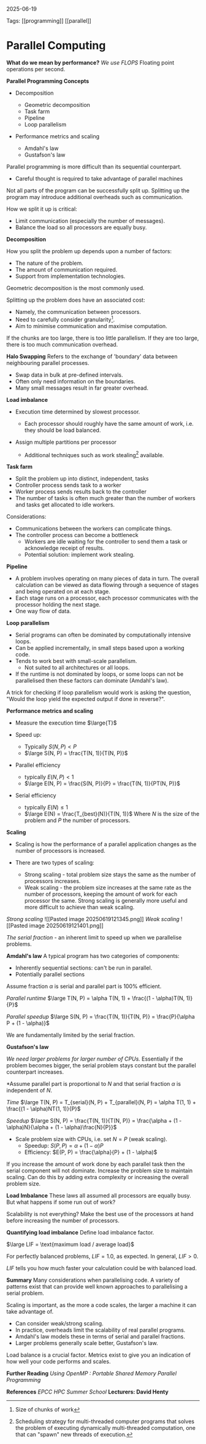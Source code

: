 2025-06-19 

Tags: [[programming]] [[parallel]]

# **Parallel Computing**

**What do we mean by performance?**
*We use FLOPS*
Floating point operations per second.

**Parallel Programming Concepts**
- Decomposition
	- Geometric decomposition
	- Task farm
	- Pipeline
	- Loop parallelism

- Performance metrics and scaling
	- Amdahl's law
	- Gustafson's law

Parallel programming is more difficult than its sequential counterpart.
- Careful thought is required to take advantage of parallel machines

Not all parts of the program can be successfully split up.
Splitting up the program may introduce additional overheads such as communication.

How we split it up is critical:
- Limit communication (especially the number of messages).
- Balance the load so all processors are equally busy.

**Decomposition**

How you split the problem up depends upon a number of factors:
- The nature of the problem.
- The amount of communication required.
- Support from implementation technologies.

Geometric decomposition is the most commonly used.

Splitting up the problem does have an associated cost:
- Namely, the communication between processors.
- Need to carefully consider granularity[^1].
- Aim to minimise communication and maximise computation.

If the chunks are too large, there is too little parallelism. If they are too large, there is too much communication overhead.

**Halo Swapping**
Refers to the exchange of 'boundary' data between neighbouring parallel processes.

- Swap data in bulk at pre-defined intervals.
- Often only need information on the boundaries.
- Many small messages result in far greater overhead.

**Load imbalance**
- Execution time determined by slowest processor.
	- Each processor should roughly have the same amount of work, i.e. they should be load balanced.

- Assign multiple partitions per processor
	- Additional techniques such as work stealing[^2] available.

**Task farm**
- Split the problem up into distinct, independent, tasks
- Controller process sends task to a worker
- Worker process sends results back to the controller
- The number of tasks is often much greater than the number of workers and tasks get allocated to idle workers.

Considerations:
- Communications between the workers can complicate things.
- The controller process can become a bottleneck
	- Workers are idle waiting for the controller to send them a task or acknowledge receipt of results.
	- Potential solution: implement work stealing.

**Pipeline**
- A problem involves operating on many pieces of data in turn. The overall calculation can be viewed as data flowing through a sequence of stages and being operated on at each stage.
- Each stage runs on a processor, each processor communicates with the processor holding the next stage.
- One way flow of data.

**Loop parallelism**
- Serial programs can often be dominated by computationally intensive loops.
- Can be applied incrementally, in small steps based upon a working code.
- Tends to work best with small-scale parallelism.
	- Not suited to all architectures or all loops.
- If the runtime is not dominated by loops, or some loops can not be parallelised then these factors can dominate (Amdahl's law).

A trick for checking if loop parallelism would work is asking the question, "Would the loop yield the expected output if done in reverse?".

**Performance metrics and scaling**
- Measure the execution time $\large{T}$
- Speed up:
	- Typically $S(N, P) \lt P$
	- $\large S(N, P) = \frac{T(N, 1)}{T(N, P)}$

- Parallel efficiency
	- typically $E(N, P) \lt 1$
	- $\large E(N, P) = \frac{S(N, P)}{P} = \frac{T(N, 1)}{PT(N, P)}$

- Serial efficiency
	- typically $E(N) \leq 1$
	- $\large E(N) = \frac{T_{best}(N)}{T(N, 1)}$
Where $N$ is the size of the problem and $P$ the number of processors.

**Scaling**
- Scaling is how the performance of a parallel application changes as the number of processors is increased.

- There are two types of scaling:
	- Strong scaling - total problem size stays the same as the number of processors increases.
	- Weak scaling - the problem size increases at the same rate as the number of processors, keeping the amount of work for each processor the same.
Strong scaling is generally more useful and more difficult to achieve than weak scaling.

*Strong scaling*
![[Pasted image 20250619121345.png]]
*Weak scaling*
![[Pasted image 20250619121401.png]]

*The serial fraction* - an inherent limit to speed up when we parallelise problems.

**Amdahl's law**
A typical program has two categories of components:
- Inherently sequential sections: can't be run in parallel.
- Potentially parallel sections

Assume fraction $\alpha$ is serial and parallel part is $100\%$ efficient.

*Parallel runtime* 
$\large T(N, P) = \alpha T(N, 1) + \frac{(1 - \alpha)T(N, 1)}{P}$

*Parallel speedup*
$\large S(N, P) = \frac{T(N, 1)}{T(N, P)} = \frac{P}{\alpha P + (1 - \alpha)}$

We are fundamentally limited by the serial fraction.

**Gustafson's law**

*We need larger problems for larger number of CPUs.*
Essentially if the problem becomes bigger, the serial problem stays constant but the parallel counterpart increases.

*Assume parallel part is proportional to $N$ and that serial fraction $\alpha$ is independent of $N$.

*Time*
$\large T(N, P) = T_{serial}(N, P) + T_{parallel}(N, P) = \alpha T(1, 1) + \frac{(1 - \alpha)NT(1, 1)}{P}$

*Speedup*
$\large S(N, P) = \frac{T(N, 1)}{T(N, P)} = \frac{\alpha + (1 - \alpha)N}{\alpha + (1 - \alpha)\frac{N}{P}}$

- Scale problem size with CPUs, i.e. set $N = P$ (weak scaling).
	- Speedup: $S(P, P) = \alpha + (1 - \alpha) P$
	- Efficiency: $E(P, P) = \frac{\alpha}{P} + (1 - \alpha)$

If you increase the amount of work done by each parallel task then the serial component will not dominate.
	Increase the problem size to maintain scaling.
	Can do this by adding extra complexity or increasing the overall problem size.

**Load Imbalance**
These laws all assumed all processors are equally busy. But what happens if some run out of work?

Scalability is not everything?
	Make the best use of the processors at hand before increasing the number of processors.

**Quantifying load imbalance**
Define load imbalance factor.

$\large LIF = \text{maximum load / average load}$

For perfectly balanced problems, $LIF = 1.0$, as expected.
	In general, $LIF \gt 0$.

$LIF$ tells you how much faster your calculation could be with balanced load.

**Summary**
Many considerations when parallelising code.
A variety of patterns exist that can provide well known approaches to parallelising a serial problem.

Scaling is important, as the more a code scales, the larger a machine it can take advantage of.
- Can consider weak/strong scaling.
- In practice, overheads limit the scalability of real parallel programs.
- Amdahl's law models these in terms of serial and parallel fractions.
- Larger problems generally scale better, Gustafson's law.

Load balance is a crucial factor.
Metrics exist to give you an indication of how well your code performs and scales.



**Further Reading**
*Using OpenMP : Portable Shared Memory Parallel Programming*

**References**
*EPCC HPC Summer School*
**Lecturers: David Henty**

[^1]: Size of chunks of work

[^2]: Scheduling strategy for multi-threaded computer programs that solves the problem of executing dynamically multi-threaded computation, one that can "spawn" new threads of execution.
